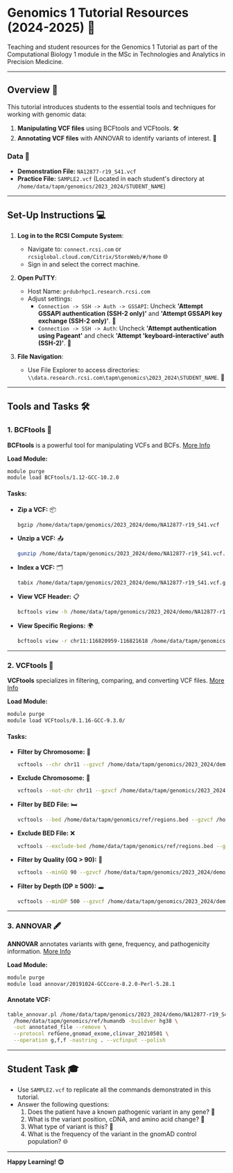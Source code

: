 # Genomics 1 Tutorial Resources (2024-2025) 🌟

Teaching and student resources for the Genomics 1 Tutorial as part of the Computational Biology 1 module in the MSc in Technologies and Analytics in Precision Medicine.

---

## Overview 🔬
This tutorial introduces students to the essential tools and techniques for working with genomic data:

1. **Manipulating VCF files** using BCFtools and VCFtools. 🛠️
2. **Annotating VCF files** with ANNOVAR to identify variants of interest. 🧬

### Data 📂
- **Demonstration File:** `NA12877-r19_S41.vcf`
- **Practice File:** `SAMPLE2.vcf` (Located in each student's directory at `/home/data/tapm/genomics/2023_2024/STUDENT_NAME`)

---

## Set-Up Instructions 💻

1. **Log in to the RCSI Compute System**:
   - Navigate to: `connect.rcsi.com` or `rcsiglobal.cloud.com/Citrix/StoreWeb/#/home` 🌐
   - Sign in and select the correct machine.

2. **Open PuTTY**:
   - Host Name: `prdubrhpc1.research.rcsi.com`
   - Adjust settings:
     - `Connection -> SSH -> Auth -> GSSAPI`: Uncheck **'Attempt GSSAPI authentication (SSH-2 only)'** and **'Attempt GSSAPI key exchange (SSH-2 only)'**. 🚀
     - `Connection -> SSH -> Auth`: Uncheck **'Attempt authentication using Pageant'** and check **'Attempt 'keyboard-interactive' auth (SSH-2)'**. 🔑

3. **File Navigation**:
   - Use File Explorer to access directories: `\\data.research.rcsi.com\tapm\genomics\2023_2024\STUDENT_NAME`. 📁

---

## Tools and Tasks 🛠️

### 1. BCFtools 🧰
**BCFtools** is a powerful tool for manipulating VCFs and BCFs. [More Info](http://samtools.github.io/bcftools/bcftools.html)

**Load Module:**
```bash
module purge
module load BCFtools/1.12-GCC-10.2.0
```

#### Tasks:
- **Zip a VCF:** 📦
  ```bash
  bgzip /home/data/tapm/genomics/2023_2024/demo/NA12877-r19_S41.vcf
  ```
- **Unzip a VCF:** 📤
  ```bash
  gunzip /home/data/tapm/genomics/2023_2024/demo/NA12877-r19_S41.vcf.gz
  ```
- **Index a VCF:** 🗂️
  ```bash
  tabix /home/data/tapm/genomics/2023_2024/demo/NA12877-r19_S41.vcf.gz
  ```
- **View VCF Header:** 📋
  ```bash
  bcftools view -h /home/data/tapm/genomics/2023_2024/demo/NA12877-r19_S41.vcf.gz
  ```
- **View Specific Regions:** 🌍
  ```bash
  bcftools view -r chr11:116820959-116821618 /home/data/tapm/genomics/2023_2024/demo/NA12877-r19_S41.vcf.gz
  ```

---

### 2. VCFtools 🧪
**VCFtools** specializes in filtering, comparing, and converting VCF files. [More Info](http://vcftools.sourceforge.net/man_latest.html)

**Load Module:**
```bash
module purge
module load VCFtools/0.1.16-GCC-9.3.0/
```

#### Tasks:
- **Filter by Chromosome:** 🧭
  ```bash
  vcftools --chr chr11 --gzvcf /home/data/tapm/genomics/2023_2024/demo/NA12877-r19_S41.vcf.gz --recode --out chr11_variants
  ```
- **Exclude Chromosome:** 🚫
  ```bash
  vcftools --not-chr chr11 --gzvcf /home/data/tapm/genomics/2023_2024/demo/NA12877-r19_S41.vcf.gz --recode --out exclude_chr11
  ```
- **Filter by BED File:** 🛏️
  ```bash
  vcftools --bed /home/data/tapm/genomics/ref/regions.bed --gzvcf /home/data/tapm/genomics/2023_2024/demo/NA12877-r19_S41.vcf.gz --recode --out filtered_variants
  ```
- **Exclude BED File:** ❌
  ```bash
  vcftools --exclude-bed /home/data/tapm/genomics/ref/regions.bed --gzvcf /home/data/tapm/genomics/2023_2024/demo/NA12877-r19_S41.vcf.gz --recode --out exclude_bed
  ```
- **Filter by Quality (GQ > 90):** 🎯
  ```bash
  vcftools --minGQ 90 --gzvcf /home/data/tapm/genomics/2023_2024/demo/NA12877-r19_S41.vcf.gz --recode --out high_quality
  ```
- **Filter by Depth (DP ≥ 500):** 🕳️
  ```bash
  vcftools --minDP 500 --gzvcf /home/data/tapm/genomics/2023_2024/demo/NA12877-r19_S41.vcf.gz --recode --out high_depth
  ```

---

### 3. ANNOVAR 🖋️
**ANNOVAR** annotates variants with gene, frequency, and pathogenicity information. [More Info](https://annovar.openbioinformatics.org/en/latest/)

**Load Module:**
```bash
module purge
module load annovar/20191024-GCCcore-8.2.0-Perl-5.28.1
```

#### Annotate VCF:
```bash
table_annovar.pl /home/data/tapm/genomics/2023_2024/demo/NA12877-r19_S41.vcf.gz \
  /home/data/tapm/genomics/ref/humandb -buildver hg38 \
  -out annotated_file --remove \
  --protocol refGene,gnomad_exome,clinvar_20210501 \
  --operation g,f,f -nastring . --vcfinput --polish
```

---

## Student Task 🎓
- Use `SAMPLE2.vcf` to replicate all the commands demonstrated in this tutorial.
- Answer the following questions:
  1. Does the patient have a known pathogenic variant in any gene? 🧬
  2. What is the variant position, cDNA, and amino acid change? 📍
  3. What type of variant is this? 🧫
  4. What is the frequency of the variant in the gnomAD control population? 🌐

---

**Happy Learning! 😊**
